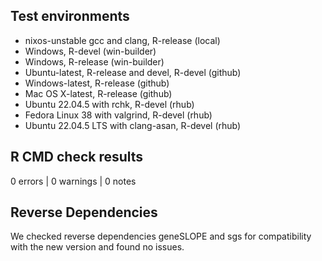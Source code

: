 ## Test environments

- nixos-unstable gcc and clang, R-release (local)
- Windows, R-devel (win-builder)
- Windows, R-release (win-builder)
- Ubuntu-latest, R-release and devel, R-devel (github)
- Windows-latest, R-release (github)
- Mac OS X-latest, R-release (github)
- Ubuntu 22.04.5 with rchk, R-devel (rhub)
- Fedora Linux 38 with valgrind, R-devel (rhub)
- Ubuntu 22.04.5 LTS with clang-asan, R-devel (rhub)

## R CMD check results

0 errors | 0 warnings | 0 notes

## Reverse Dependencies

We checked reverse dependencies geneSLOPE and sgs for compatibility with the new
version and found no issues.
